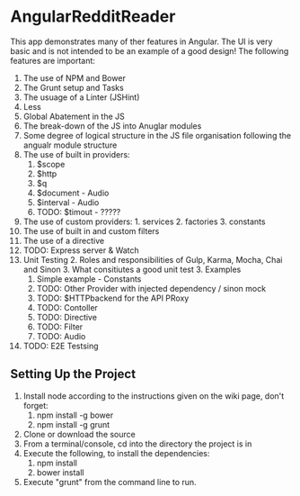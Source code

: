 AngularRedditReader
=============

This app demonstrates many of ther features in Angular. The UI is very basic and is not intended to be an example of a good design!
The following features are important:
  1. The use of NPM and Bower
  2. The Grunt setup and Tasks
  3. The usuage of a Linter (JSHint)
  3. Less
  4. Global Abatement in the JS
  5. The break-down of the JS into Anuglar modules
  6. Some degree of logical structure in the JS file organisation following the angualr module structure
  7. The use of built in providers:
      1. $scope
      2. $http
      3. $q
      4. $document - Audio
      4. $interval - Audio
      5. TODO:  $timout - ?????
  8. The use of custom providers:
    1. services
    2. factories
    3. constants
  9. The use of built in and custom filters
  10. The use of a directive
  11. TODO: Express server & Watch
  12. Unit Testing
    2. Roles and responsibilities of Gulp, Karma, Mocha, Chai and Sinon
    3. What consitiutes a good unit test
    3. Examples
        1. Simple example - Constants
        2. TODO: Other Provider with injected dependency / sinon mock
        3. TODO: $HTTPbackend for the API PRoxy
        4. TODO: Contoller
        5. TODO: Directive
        6. TODO: Filter
        7. TODO: Audio
  13. TODO: E2E Testsing

Setting Up the Project
----------------------
1. Install node according to the instructions given on the wiki page, don't forget:
    1. npm install -g bower
    2. npm install -g grunt
2. Clone or download the source
3. From a terminal/console, cd into the directory the project is in
4. Execute the following, to install the dependencies:
    1. npm install
    2. bower install
5. Execute "grunt" from the command line to run.